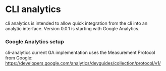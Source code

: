 # CLI analytics

cli analytics is intended to allow quick integration from the cli into an analytic interface. Version 0.0.1 is starting with Google Analytics.

### Google Analytics setup
cli-analytics current GA implementation uses the Measurement Protocol from Google:
https://developers.google.com/analytics/devguides/collection/protocol/v1/
